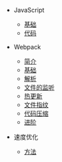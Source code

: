 - JavaScript
  - [基础](js基础.md)
  - [代码](撸代码.md)

- Webpack
  - [简介](webpack-intro.md)
  - [基础](webpack-basic.md)
  - [解析](webpack-parse.md)
  - [文件的监听](webpack-listen.md)
  - [热更新](webpack-wds.md)
  - [文件指纹](webpack-chunk.md)
  - [代码压缩](webpack-short.md)
  - [进阶](webpack-nextlevel.md)

- 速度优化
  - [方法](speed.md)